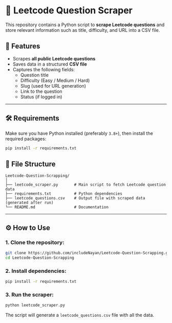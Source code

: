 # 📘 Leetcode Question Scraper

This repository contains a Python script to **scrape Leetcode questions** and store relevant information such as title, difficulty, and URL into a CSV file.

## 🚀 Features

- Scrapes **all public Leetcode questions**
- Saves data in a structured **CSV file**
- Captures the following fields:
  - Question title
  - Difficulty (Easy / Medium / Hard)
  - Slug (used for URL generation)
  - Link to the question
  - Status (if logged in)

---

## 🛠 Requirements

Make sure you have Python installed (preferably `3.8+`), then install the required packages:

```bash
pip install -r requirements.txt
```

## 📂 File Structure

```
Leetcode-Question-Scrapping/
│
├── leetcode_scraper.py       # Main script to fetch Leetcode question data
├── requirements.txt          # Python dependencies
├── leetcode_questions.csv    # Output file with scraped data (generated after run)
└── README.md                 # Documentation
```

---

## ⚙️ How to Use

### 1. Clone the repository:
```bash
git clone https://github.com/includeNayan/Leetcode-Question-Scrapping.git
cd Leetcode-Question-Scrapping
```

### 2. Install dependencies:
```bash
pip install -r requirements.txt
```

### 3. Run the scraper:
```bash
python leetcode_scraper.py
```

The script will generate a `leetcode_questions.csv` file with all the data.
